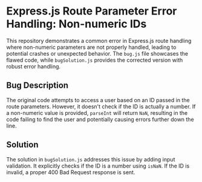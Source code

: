 # Express.js Route Parameter Error Handling: Non-numeric IDs

This repository demonstrates a common error in Express.js route handling where non-numeric parameters are not properly handled, leading to potential crashes or unexpected behavior.  The `bug.js` file showcases the flawed code, while `bugSolution.js` provides the corrected version with robust error handling.

## Bug Description
The original code attempts to access a user based on an ID passed in the route parameters. However, it doesn't check if the ID is actually a number.  If a non-numeric value is provided, `parseInt` will return `NaN`, resulting in the code failing to find the user and potentially causing errors further down the line.

## Solution
The solution in `bugSolution.js` addresses this issue by adding input validation.  It explicitly checks if the ID is a number using `isNaN`. If the ID is invalid, a proper 400 Bad Request response is sent.